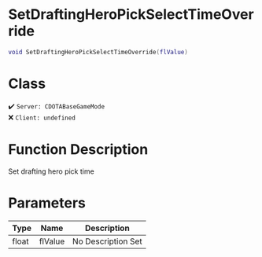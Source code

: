 # SetDraftingHeroPickSelectTimeOverride
```lua
void SetDraftingHeroPickSelectTimeOverride(flValue)
```
# Class
✔️ `Server: CDOTABaseGameMode`  
❌ `Client: undefined`  

# Function Description
Set drafting hero pick time
# Parameters
Type|Name|Description
--|--|--
float|flValue|No Description Set
